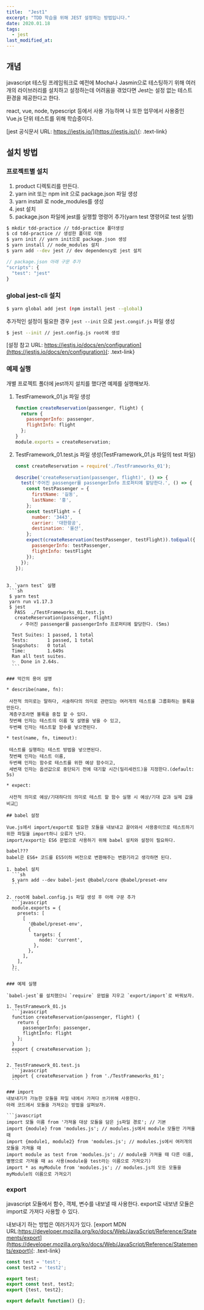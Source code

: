 ```yaml
---
title:  "Jest1"
excerpt: "TDD 학습을 위해 JEST 설정하는 방법입니다."
date: 2020.01.18
tags:
  - jest
last_modified_at: 
---
```


## 개념

javascript 테스팅 프레임워크로 예전에 Mocha나 Jasmin으로 테스팅하기 위해 여러개의 라이브러리를 설치하고 설정하는데 어려움을 겪었다면
Jest는 설정 없는 테스트 환경을 제공한다고 한다.

react, vue, node, typescript 등에서 사용 가능하며 나 또한 업무에서 사용중인 Vue.js 단위 테스트를 위해 학습중이다.

[jest 공식문서 URL: https://jestjs.io/](https://jestjs.io/){: .text-link}


## 설치 방법

### 프로젝트별 설치

  1. product 디렉토리를 만든다.
  2. yarn init 또는 npm init 으로 package.json 파일 생성
  3. yarn install 로 node_modules를 생성
  4. jest 설치 
  5. package.json 파일에 jest를 실행할 명령어 추가(yarn test 명령어로 test 실행)

  ```sh
  $ mkdir tdd-practice // tdd-practice 폴더생성
  $ cd tdd-practice // 생성한 폴더로 이동
  $ yarn init // yarn init으로 package.json 생성
  $ yarn install // node_modules 설치
  $ yarn add --dev jest // dev dependency로 jest 설치 
  ```

  ```javascript
  // package.json 아래 구문 추가
  "scripts": {
    "test": "jest"
  }
  ```  

### global jest-cli 설치
  
  ```sh
  $ yarn global add jest (npm install jest --global)
  ```  

  추가적인 설정이 필요한 경우 `jest --init` 으로 `jest.congif.js` 파일 생성
  ```sh
  $ jest --init // jest.config.js root에 생성
  ```
    
  [설정 참고 URL: https://jestjs.io/docs/en/configuration](https://jestjs.io/docs/en/configuration){: .text-link}


### 예제 실행

개별 프로젝트 폴더에 jest까지 설치를 했다면 예제를 실행해보자.

1. TestFramework_01.js 파일 생성
   ```javascript
   function createReservation(passenger, flight) {
     return {
       passengerInfo: passenger,
       flightInfo: flight
     };
   }
   module.exports = createReservation; 
   ```
  
2. TestFramework_01.test.js 파일 생성(TestFramework_01.js 파일의 test 파일)
   ```javascript
   const createReservation = require('./TestFrameworks_01');
  
   describe('createReservation(passenger, flight)', () => {
     test('주어진 passenger를 passengerInfo 프로퍼티에 할당한다.', () => {
       const testPassenger = {
         firstName: '길동',
         lastName: '홍',
       };
       const testFlight = {
         number: '3443',
         carrier: '대한항공',
         destination: '울산',
       };
       expect(createReservation(testPassenger, testFlight)).toEqual({
         passengerInfo: testPassenger,
         flightInfo: testFlight
       });
     });
   });
  ``` 

3. `yarn test` 실행
   ```sh
   $ yarn test
   yarn run v1.17.3
   $ jest
     PASS  ./TestFrameworks_01.test.js
     createReservation(passenger, flight)
       ✓ 주어진 passenger를 passengerInfo 프로퍼티에 할당한다. (5ms)
  
    Test Suites: 1 passed, 1 total
    Tests:       1 passed, 1 total
    Snapshots:   0 total
    Time:        1.649s
    Ran all test suites.
    ✨  Done in 2.64s.
    ```

### 막간의 용어 설명

* describe(name, fn):

   사전적 의미로는 말하다, 서술하다의 의미로 관련있는 여러개의 테스트를 그룹화하는 블록을 만든다.
   계층구조라면 블록을 중첩 할 수 있다.
   첫번째 인자는 테스트의 이름 및 설명을 넣을 수 있고,
   두번째 인자는 테스트할 함수를 넣으면된다.

* test(name, fn, timeout):

   테스트를 실행하는 테스트 방법을 넣으면된다.
   첫번째 인자는 테스트 이름,
   두번째 인자는 함수로 테스트를 위한 예상 함수이고,
   세번재 인자는 옵션값으로 중단되기 전에 대기할 시간(밀리세컨드)을 지정한다.(default: 5s)

* expect:

   사전적 의미로 예상/기대하다의 의미로 테스트 할 함수 실행 시 예상/기대 값과 실제 값을 비교

## babel 설정

Vue.js에서 import/export로 필요한 모듈을 내보내고 끌어와서 사용중이므로 테스트하기 위한 파일을 import하니 오류가 난다.
import/export는 ES6 문법으로 사용하기 위해 babel 설치와 설정이 필요하다.

babel???
babel은 ES6+ 코드를 ES5이하 버전으로 변환해주는 변환기라고 생각하면 된다.

1. babel 설치
    ```sh
    $ yarn add --dev babel-jest @babel/core @babel/preset-env
    ```

2. root에 babel.config.js 파일 생성 후 아래 구문 추가
    ```javascript
    module.exports = {
      presets: [
        [
          '@babel/preset-env',
          {
            targets: {
              node: 'current',
            },
          },
        ],
      ],
    };
    ```  

### 예제 실행

`babel-jest`를 설치했으니 `require` 문법을 지우고 `export/import`로 바꿔보자.

1. TestFramework_01.js
    ```javascript
    function createReservation(passenger, flight) {
      return {
        passengerInfo: passenger,
        flightInfo: flight
      };
    }
    export { createReservation };
    ```  

2. TestFramework_01.test.js
    ```javascript
    import { createReservation } from './TestFrameworks_01';
    ```

### import
  내보내기가 가능한 모듈을 파일 내에서 가져다 쓰기위해 사용한다.
  아래 코드에서 모듈을 가져오는 방법을 살펴보자.

  ```javascript
  import 모듈 이름 from '가져올 대상 모듈을 담은 js파일 경로'; // 기본
  import {module} from 'modules.js'; // modules.js에서 module 모듈만 가져올 때
  import {module1, module2} from 'modules.js'; // modules.js에서 여러개의 모듈을 가져올 때
  import module as test from 'modules.js'; // module을 가져올 때 다른 이름, 별명으로 가져올 때 as 사용(module을 test라는 이름으로 가져오기)
  import * as myModule from 'modules.js'; // modules.js의 모든 모듈을 myModule의 이름으로 가져오기
  ```

### export 
  javascript 모듈에서 함수, 객체, 변수를 내보낼 때 사용한다.
  export로 내보낸 모듈은 import로 가져다 사용할 수 있다.

  내보내기 하는 방법은 여러가지가 있다. 
  [export MDN URL:https://developer.mozilla.org/ko/docs/Web/JavaScript/Reference/Statements/export](https://developer.mozilla.org/ko/docs/Web/JavaScript/Reference/Statements/export){: .text-link}

  ```javascript
  const test = 'test';
  const test2 = 'test2';

  export test;
  export const test, test2;
  export {test, test2};

  export default function() {};
  ```